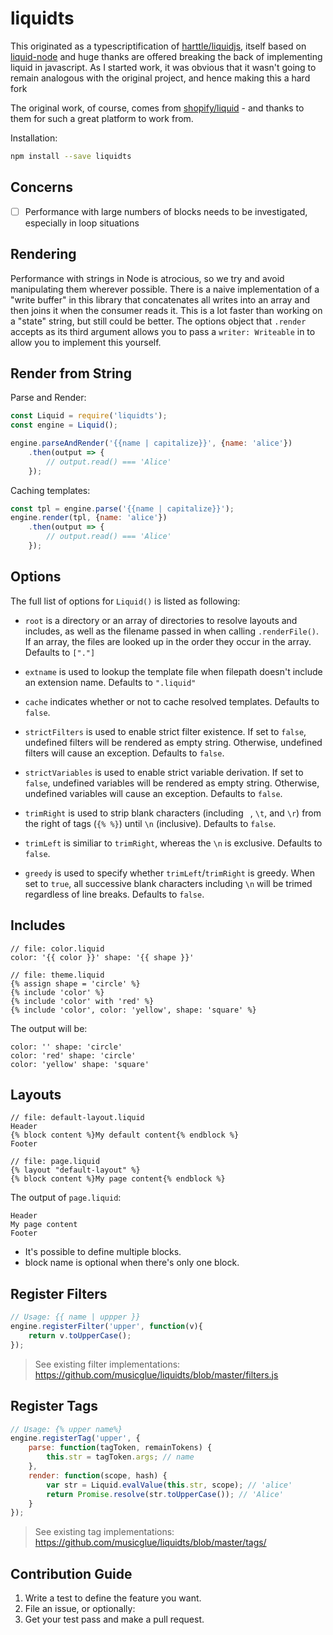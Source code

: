 # liquidts

This originated as a typescriptification of [harttle/liquidjs][harrtle/liquidjs], itself based on [liquid-node][liquid-node]
and huge thanks are offered breaking the back of implementing liquid in javascript. As I started work, it was obvious
that it wasn't going to remain analogous with the original project, and hence making this a hard fork

The original work, of course, comes from [shopify/liquid][shopify/liquid] - and thanks to them for such a great platform
to work from.

Installation:

```bash
npm install --save liquidts
```

## Concerns

- [ ] Performance with large numbers of blocks needs to be investigated, especially in loop situations

## Rendering

Performance with strings in Node is atrocious, so we try and avoid manipulating them wherever possible. There is a naive
implementation of a "write buffer" in this library that concatenates all writes into an array and then joins it when the
consumer reads it. This is a lot faster than working on a "state" string, but still could be better. The options object
that `.render` accepts as its third argument allows you to pass a `writer: Writeable` in to allow you to implement this
yourself.

## Render from String

Parse and Render:

```javascript
const Liquid = require('liquidts');
const engine = Liquid();

engine.parseAndRender('{{name | capitalize}}', {name: 'alice'})
    .then(output => {
        // output.read() === 'Alice'
    });
```

Caching templates:

```javascript
const tpl = engine.parse('{{name | capitalize}}');
engine.render(tpl, {name: 'alice'})
    .then(output => {
        // output.read() === 'Alice'
    });
```

## Options

The full list of options for `Liquid()` is listed as following:

* `root` is a directory or an array of directories to resolve layouts and includes, as well as the filename passed in when calling `.renderFile()`.
If an array, the files are looked up in the order they occur in the array.
Defaults to `["."]`

* `extname` is used to lookup the template file when filepath doesn't include an extension name. Defaults to `".liquid"`

* `cache` indicates whether or not to cache resolved templates. Defaults to `false`.

* `strictFilters` is used to enable strict filter existence. If set to `false`, undefined filters will be rendered as empty string. Otherwise, undefined filters will cause an exception. Defaults to `false`.

* `strictVariables` is used to enable strict variable derivation.
If set to `false`, undefined variables will be rendered as empty string.
Otherwise, undefined variables will cause an exception. Defaults to `false`.

* `trimRight` is used to strip blank characters (including ` `, `\t`, and `\r`) from the right of tags (`{% %}`) until `\n` (inclusive). Defaults to `false`.

* `trimLeft` is similiar to `trimRight`, whereas the `\n` is exclusive. Defaults to `false`.

* `greedy` is used to specify whether `trimLeft`/`trimRight` is greedy. When set to `true`, all successive blank characters including `\n` will be trimed regardless of line breaks. Defaults to `false`.

## Includes

```
// file: color.liquid
color: '{{ color }}' shape: '{{ shape }}'

// file: theme.liquid
{% assign shape = 'circle' %}
{% include 'color' %}
{% include 'color' with 'red' %}
{% include 'color', color: 'yellow', shape: 'square' %}
```

The output will be:

```
color: '' shape: 'circle'
color: 'red' shape: 'circle'
color: 'yellow' shape: 'square'
```

## Layouts

```
// file: default-layout.liquid
Header
{% block content %}My default content{% endblock %}
Footer

// file: page.liquid
{% layout "default-layout" %}
{% block content %}My page content{% endblock %}
```

The output of `page.liquid`:

```
Header
My page content
Footer
```

* It's possible to define multiple blocks.
* block name is optional when there's only one block.

## Register Filters

```javascript
// Usage: {{ name | uppper }}
engine.registerFilter('upper', function(v){
    return v.toUpperCase();
});
```

> See existing filter implementations: <https://github.com/musicglue/liquidts/blob/master/filters.js>

## Register Tags

```javascript
// Usage: {% upper name%}
engine.registerTag('upper', {
    parse: function(tagToken, remainTokens) {
        this.str = tagToken.args; // name
    },
    render: function(scope, hash) {
        var str = Liquid.evalValue(this.str, scope); // 'alice'
        return Promise.resolve(str.toUpperCase()); // 'Alice'
    }
});
```

> See existing tag implementations: <https://github.com/musicglue/liquidts/blob/master/tags/>

## Contribution Guide

1. Write a test to define the feature you want.
2. File an issue, or optionally:
3. Get your test pass and make a pull request.

[harrtle/liquidjs]: https://github.com/harrtle/liquidjs
[liquid-node]: https://github.com/sirlantis/liquid-node
[shopify/liquid]: https://shopify.github.io/liquid/
[releases]: https://github.com/musicglue/liquidts/releases
